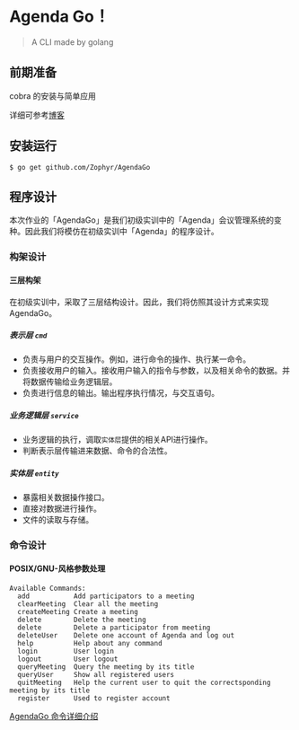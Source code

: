 # Agenda Go！

> A CLI made by golang

## 前期准备

cobra 的安装与简单应用

详细可参考[博客](https://blog.csdn.net/Yezo13/article/details/83243202)

## 安装运行

```shell
$ go get github.com/Zophyr/AgendaGo
```

## 程序设计

本次作业的「AgendaGo」是我们初级实训中的「Agenda」会议管理系统的变种。因此我们将模仿在初级实训中「Agenda」的程序设计。

### 构架设计

#### 三层构架

在初级实训中，采取了三层结构设计。因此，我们将仿照其设计方式来实现AgendaGo。

##### 表示层 `cmd`

- 负责与用户的交互操作。例如，进行命令的操作、执行某一命令。
- 负责接收用户的输入。接收用户输入的指令与参数，以及相关命令的数据。并将数据传输给业务逻辑层。
- 负责进行信息的输出。输出程序执行情况，与交互语句。

##### 业务逻辑层 `service`

- 业务逻辑的执行，调取`实体层`提供的相关API进行操作。
- 判断表示层传输进来数据、命令的合法性。

##### 实体层 `entity`

- 暴露相关数据操作接口。
- 直接对数据进行操作。
- 文件的读取与存储。

### 命令设计

#### POSIX/GNU-风格参数处理

```shell
Available Commands:
  add           Add participators to a meeting
  clearMeeting  Clear all the meeting
  createMeeting Create a meeting
  delete        Delete the meeting
  delete        Delete a participator from meeting
  deleteUser    Delete one account of Agenda and log out
  help          Help about any command
  login         User login
  logout        User logout
  queryMeeting  Query the meeting by its title
  queryUser     Show all registered users
  quitMeeting   Help the current user to quit the correctsponding meeting by its title
  register      Used to register account
```

[AgendaGo 命令详细介绍](https://github.com/Zophyr/AgendaGo/blob/master/cmd-design.md)
